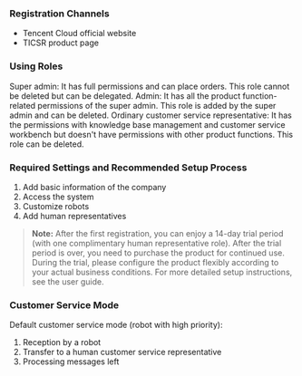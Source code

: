 ### Registration Channels
- Tencent Cloud official website
- TICSR product page

### Using Roles 
Super admin: It has full permissions and can place orders. This role cannot be deleted but can be delegated.
Admin: It has all the product function-related permissions of the super admin. This role is added by the super admin and can be deleted. 
Ordinary customer service representative: It has the permissions with knowledge base management and customer service workbench but doesn't have permissions with other product functions. This role can be deleted. 

### Required Settings and Recommended Setup Process
1. Add basic information of the company
2. Access the system
3. Customize robots
4. Add human representatives 

>**Note:**
 After the first registration, you can enjoy a 14-day trial period (with one complimentary human representative role). After the trial period is over, you need to purchase the product for continued use. During the trial, please configure the product flexibly according to your actual business conditions. For more detailed setup instructions, see the user guide.

### Customer Service Mode
 Default customer service mode (robot with high priority):
 1. Reception by a robot
 2. Transfer to a human customer service representative
 3. Processing messages left
